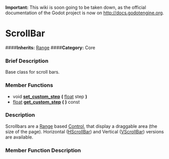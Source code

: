 **Important:** This wiki is soon going to be taken down, as the official documentation of the Godot project is now on http://docs.godotengine.org.

#  ScrollBar  
####**Inherits:** [Range](class_range)
####**Category:** Core

###  Brief Description  
Base class for scroll bars.

###  Member Functions 
  * void  **[set&#95;custom&#95;step](#set_custom_step)**  **(** [float](class_float) step  **)**
  * [float](class_float)  **[get&#95;custom&#95;step](#get_custom_step)**  **(** **)** const

###  Description  
Scrollbars are a [Range](class_range) based [Control](class_control), that display a draggable area (the size of the page). Horizontal ([HScrollBar](class_hscrollbar)) and Vertical ([VScrollBar](class_vscrollbar)) versions are available.

###  Member Function Description  
